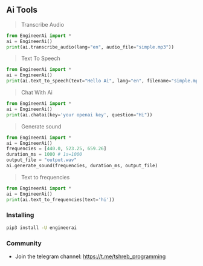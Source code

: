 ## Ai Tools

> Transcribe Audio

``` python
from EngineerAi import *
ai = EngineerAi()
print(ai.transcribe_audio(lang="en", audio_file="simple.mp3"))
```

> Text To Speech
```python
from EngineerAi import *
ai = EngineerAi()
print(ai.text_to_speech(text="Hello Ai", lang="en", filename="simple.mp3"))
```

> Chat With Ai
```python
from EngineerAi import *
ai = EngineerAi()
print(ai.chatai(key='your openai key', question="Hi"))
```

> Generate sound
```python
from EngineerAi import *
ai = EngineerAi()
frequencies = [440.0, 523.25, 659.26]  
duration_ms = 1000 # 1s=1000
output_file = "output.wav"  
ai.generate_sound(frequencies, duration_ms, output_file)
```

> Text to frequencies
```python
from EngineerAi import *
ai = EngineerAi()
print(ai.text_to_frequencies(text='hi'))
```

### Installing

``` bash
pip3 install -U engineerai
```

### Community

- Join the telegram channel: https://t.me/tshreb_programming
